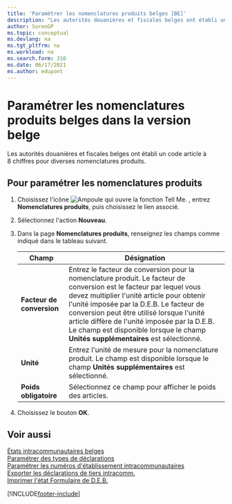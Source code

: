 ```yaml
---
title: 'Paramétrer les nomenclatures produits belges [BE]'
description: "Les autorités douanières et fiscales belges ont établi un code article à 8\_chiffres pour diverses nomenclatures produits."
author: SorenGP
ms.topic: conceptual
ms.devlang: na
ms.tgt_pltfrm: na
ms.workload: na
ms.search.form: 310
ms.date: 06/17/2021
ms.author: edupont
---
```

# <a name="set-up-belgian-tariff-numbers-in-the-belgian-version"></a>Paramétrer les nomenclatures produits belges dans la version belge

Les autorités douanières et fiscales belges ont établi un code article à 8 chiffres pour diverses nomenclatures produits.  

## <a name="to-set-up-tariff-numbers"></a>Pour paramétrer les nomenclatures produits

1. Choisissez l'icône ![Ampoule qui ouvre la fonction Tell Me.](../../media/ui-search/search_small.png "Dites-moi ce que vous voulez faire") , entrez **Nomenclatures produits**, puis choisissez le lien associé.  
2. Sélectionnez l'action **Nouveau**.  
3. Dans la page **Nomenclatures produits**, renseignez les champs comme indiqué dans le tableau suivant.  

    |Champ|Désignation|  
    |---------------------------------|---------------------------------------|  
    |**Facteur de conversion**|Entrez le facteur de conversion pour la nomenclature produit. Le facteur de conversion est le facteur par lequel vous devez multiplier l'unité article pour obtenir l'unité imposée par la D.E.B. Le facteur de conversion peut être utilisé lorsque l'unité article diffère de l'unité imposée par la D.E.B. Le champ est disponible lorsque le champ **Unités supplémentaires** est sélectionné.|  
    |**Unité**|Entrez l'unité de mesure pour la nomenclature produit. Le champ est disponible lorsque le champ **Unités supplémentaires** est sélectionné.|  
    |**Poids obligatoire**|Sélectionnez ce champ pour afficher le poids des articles.|  

4. Choisissez le bouton **OK**.  
  
## <a name="see-also"></a>Voir aussi

 [États intracommunautaires belges](belgian-intrastat-reporting.md)   
 [Paramétrer des types de déclarations](how-to-set-up-declaration-types.md)   
 [Paramétrer les numéros d'établissement intracommunautaires](how-to-set-up-intrastat-establishment-numbers.md)   
 [Exporter les déclarations de tiers intracomm.](how-to-export-intrastat-third-party-declararations.md)   
 [Imprimer l'état Formulaire de D.E.B.](how-to-print-the-intrastat-form-report.md)


[!INCLUDE[footer-include](../../includes/footer-banner.md)]
